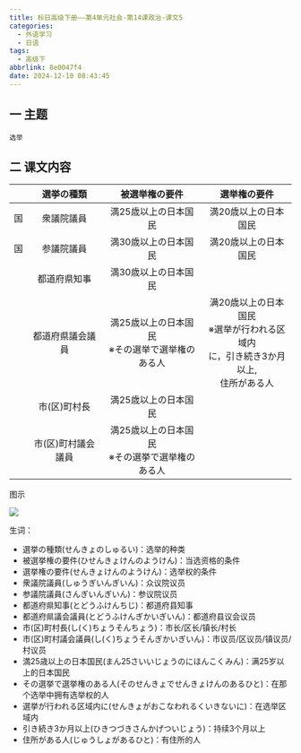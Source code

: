```yaml
---
title: 标日高级下册——第4单元社会-第14课政治-课文5
categories:
  - 外语学习
  - 日语
tags:
  - 高级下
abbrlink: 8e0047f4
date: 2024-12-10 08:43:45
---
```

## 一 主题

```
选举
```

<!--more-->

## 二  课文内容

|      |     選挙の種類     |                  被選举権の要件                   |                         選举権の要件                         |
| :--: | :----------------: | :-----------------------------------------------: | :----------------------------------------------------------: |
|  国  |     衆議院議員     |               満25歳以上の日本国民                |                     満20歳以上の日本国民                     |
|  国  |     参議院議員     |               満30歳以上の日本国民                |                     満20歳以上の日本国民                     |
|      |    都道府県知事    |               満30歳以上の日本国民                |                                                              |
|      |  都道府県議会議員  | 満25歳以上の日本国民<br>※その選举で選举権のある人 | 满20歳以上の日本国民<br/>※選举が行われる区域内<br/>に，引き続き3か月以上,<br/>住所がある人 |
|      |    市(区)町村長    |               満25歳以上の日本国民                |                                                              |
|      | 市(区)町村議会議員 | 満25歳以上の日本国民<br>※その選挙で選举権のある人 |                                                              |

图示

![][1]

生词：

* 選挙の種類(せんきょのしゅるい)：选举的种类
* 被選挙権の要件(ひせんきょけんのようけん)：当选资格的条件
* 選挙権の要件(せんきょけんのようけん)：选举权的条件
* 衆議院議員(しゅうぎいんぎいん)：众议院议员
* 参議院議員(さんぎいんぎいん)：参议院议员
* 都道府県知事(とどうふけんちじ)：都道府县知事
* 都道府県議会議員(とどうふけんぎかいぎいん)：都道府县议会议员
* 市(区)町村長(し(く)ちょうそんちょう)：市长/区长/镇长/村长
* 市(区)町村議会議員(し(く)ちょうそんぎかいぎいん)：市议员/区议员/镇议员/村议员
* 満25歳以上の日本国民(まん25さいいじょうのにほんこくみん)：满25岁以上的日本国民
* その選挙で選挙権のある人(そのせんきょでせんきょけんのあるひと)：在那个选举中拥有选举权的人
* 選挙が行われる区域内に(せんきょがおこなわれるくいきないに)：在选举区域内
* 引き続き3か月以上(ひきつづきさんかげついじょう)：持续3个月以上
* 住所がある人(じゅうしょがあるひと)：有住所的人


[1]:https://cdn.jsdelivr.net/gh/PGzxc/CDN/blog-image/jap-14-polity-1.png